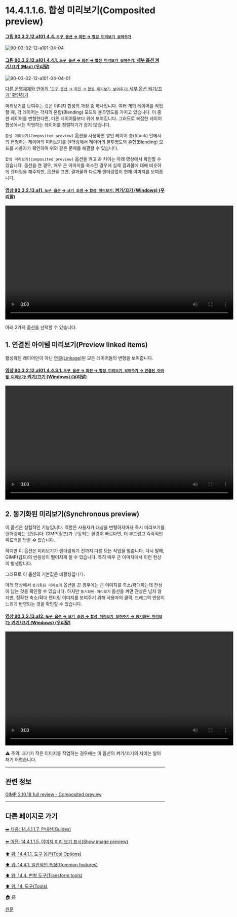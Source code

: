 # 14.4.1.1.6. 합성 미리보기(Composited preview)

<a id="90-03-02-12-a101-04-04"></a>

#### [그림 90.3.2.12.a101.4.4. `도구 옵션` → `회전` → `합성 미리보기 보여주기`](./90-03-02-12-rotate.md#90-03-02-12-a101-04-04)
![90-03-02-12-a101-04-04](https://github.com/wonder13662/gimp/assets/15767104/1746aafd-de8e-4f44-a33b-f0ceede77dfa)

<a id="90-03-02-12-a101-04-04-01"></a>

#### [그림 90.3.2.12.a101.4.4.1. `도구 옵션` → `회전` → `합성 미리보기 보여주기`: 세부 옵션 켜기/끄기 (Mac) (우리말)](./90-03-02-12-rotate.md#90-03-02-12-a101-04-04-01)
![90-03-02-12-a101-04-04-01](https://github.com/wonder13662/gimp/assets/15767104/87ba43f0-f283-4116-9d4e-d4956c04a819)

[다른 운영체제와 언어의 '`도구 옵션` → `회전` → `합성 미리보기 보여주기`: 세부 옵션 켜기/끄기' 확인하기](./90-03-02-12-rotate.md#90-03-02-12-a101-04-04-02)

미리보기를 보여주는 것은 이미지 합성의 과정 중 하나입니다. 여러 개의 레이어를 작업할 때, 각 레이어는 각자의 혼합(Blending) 모드와 불투명도를 가지고 있습니다. 이 중 한 레이어를 변형한다면, 다른 레이어들보다 위에 보여집니다. 그러므로 복잡한 레이어 합성에서는 작업하는 레이어를 정렬하기가 쉽지 않습니다.

`합성 미리보기(Composited preview)` 옵션을 사용하면 쌓인 레이어 층(Stack) 안에서의 변형하는 레이어의 미리보기를 렌더링해서 레이어의 불투명도와 혼합(Blending) 모드를 사용자가 확인하여 위와 같은 문제를 해결할 수 있습니다.

`합성 미리보기(Composited preview)` 옵션을 켜고 끈 차이는 아래 영상에서 확인할 수 있습니다. 옵션을 켠 경우, 매우 큰 이미지를 축소한 경우에 실제 결과물에 대해 비슷하게 렌더링을 해주지만, 옵션을 끄면, 결과물과 다르게 렌더링없이 현재 이미지를 보여줍니다.

<a id="90-03-02-13-a11"></a>

#### [영상 90.3.2.13.a11. `도구 옵션` → `크기 조정` → `합성 미리보기`: 켜기/끄기 (Windows) (우리말)](./90-03-02-13-scale.md#90-03-02-13-a11)
<video controls="controls" width="720" src="https://github.com/wonder13662/gimp/assets/15767104/119fd44c-b0ac-4eee-94d3-c0ef71788a9e"></video>

아래 2가지 옵션을 선택할 수 있습니다.

## 1. 연결된 아이템 미리보기(Preview linked items)
활성화된 레이어만이 아닌 [연결(Linkage)](./08-01-01-06-linkage_to_other_layers.md)된 모든 레이어들의 변형을 보여줍니다.

<a id="90-03-02-12-a101-04-04-03-01"></a>

#### [영상 90.3.2.12.a101.4.4.3.1. `도구 옵션` → `회전` → `합성 미리보기 보여주기` → `연결된 아이템 미리보기`: 켜기/끄기 (Windows) (우리말)](./90-03-02-12-rotate.md#90-03-02-12-a101-04-04-03-01)
<video controls="controls" width="720" src="https://github.com/wonder13662/gimp/assets/15767104/89dbfddd-5f21-4f47-9898-4a4acd5d8fa4"></video>

## 2. 동기화된 미리보기(Synchronous preview)
이 옵션은 실험적인 기능입니다. 역할은 사용자가 대상을 변형하자마자 즉시 미리보기를 렌더링하는 것입니다. GIMP(김프)가 구동되는 환경이 빠르다면, 더 부드럽고 즉각적인 피드백을 받을 수 있습니다.

하지만 이 옵션은 미리보기가 렌더링되기 전까지 다른 모든 작업을 멈춥니다. 다시 말해, GIMP(김프)의 반응성이 떨어지게 될 수 있습니다. 특히 매우 큰 이미지에서 이런 현상이 발생합니다. 

그러므로 이 옵션의 기본값은 비활성입니다.

아래 영상에서 `동기화된 미리보기` 옵션을 끈 경우에는 큰 이미지를 축소/확대하는데 잔상이 남는 것을 확인할 수 있습니다. 하지만 `동기화된 미리보기` 옵션을 켜면 잔상은 남지 않지만, 정확한 축소/확대 렌더링 이미지를 보여주기 위해 사용자의 클릭, 드래그의 반응이 느리게 반영되는 것을 확인할 수 있습니다.

<a id="90-03-02-13-a12"></a>

#### [영상 90.3.2.13.a12. `도구 옵션` → `크기 조정` → `합성 미리보기 보여주기` → `동기화된 미리보기`: 켜기/끄기 (Windows) (우리말)](./90-03-02-13-scale.md#90-03-02-13-a12)
<video controls="controls" width="720" src="https://github.com/wonder13662/gimp/assets/15767104/e37002c4-5c0d-41ea-ab96-6f1819745b37"></video>

⚠️ 주의: 크기가 작은 이미지를 작업하는 경우에는 이 옵션의 켜기/끄기의 차이는 알아채기 어렵습니다.

***

## 관련 정보

[GIMP 2.10.18 full review - Composited preview](https://librearts.org/2020/02/gimp-2-10-18-full-review/#composited-preview)

***

## 다른 페이지로 가기

[➡️ 다음: 14.4.1.1.7. 안내선(Guides)](./14-04-01-01-07-guides.md)

[⬅️ 이전: 14.4.1.1.5. 이미지 미리 보기 표시(Show image preview)](./14-04-01-01-05-show_image_preview.md)

[⬆️ 위: 14.4.1.1. 도구 옵션(Tool Options)](./14-04-01-01-00-tool_options.md)

[⬆️ 위: 14.4.1. 일반적인 특징(Common features)](./14-04-01-00-common-features.md)

[⬆️ 위: 14.4. 변형 도구(Transform tools)](./14-04-00-transform-tools.md)

[⬆️ 위: 14. 도구(Tools)](./14-00-tools.md)

[🏠 홈](./00-home.md)

[원문](https://docs.gimp.org/2.10/ko/gimp-tools-transform.html#composited-preview)